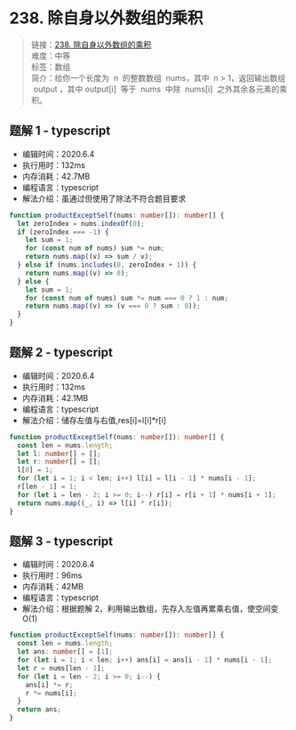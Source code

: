 # 238. 除自身以外数组的乘积

> 链接：[238. 除自身以外数组的乘积](https://leetcode-cn.com/problems/product-of-array-except-self/)  
> 难度：中等  
> 标签：数组  
> 简介：给你一个长度为  n  的整数数组  nums，其中  n > 1，返回输出数组  output ，其中 output[i]  等于  nums  中除  nums[i]  之外其余各元素的乘积。

## 题解 1 - typescript

- 编辑时间：2020.6.4
- 执行用时：132ms
- 内存消耗：42.7MB
- 编程语言：typescript
- 解法介绍：虽通过但使用了除法不符合题目要求

```typescript
function productExceptSelf(nums: number[]): number[] {
  let zeroIndex = nums.indexOf(0);
  if (zeroIndex === -1) {
    let sum = 1;
    for (const num of nums) sum *= num;
    return nums.map((v) => sum / v);
  } else if (nums.includes(0, zeroIndex + 1)) {
    return nums.map((v) => 0);
  } else {
    let sum = 1;
    for (const num of nums) sum *= num === 0 ? 1 : num;
    return nums.map((v) => (v === 0 ? sum : 0));
  }
}
```

## 题解 2 - typescript

- 编辑时间：2020.6.4
- 执行用时：132ms
- 内存消耗：42.1MB
- 编程语言：typescript
- 解法介绍：储存左值与右值,res[i]=l[i]\*r[i]

```typescript
function productExceptSelf(nums: number[]): number[] {
  const len = nums.length;
  let l: number[] = [];
  let r: number[] = [];
  l[0] = 1;
  for (let i = 1; i < len; i++) l[i] = l[i - 1] * nums[i - 1];
  r[len - 1] = 1;
  for (let i = len - 2; i >= 0; i--) r[i] = r[i + 1] * nums[i + 1];
  return nums.map((_, i) => l[i] * r[i]);
}
```

## 题解 3 - typescript

- 编辑时间：2020.6.4
- 执行用时：96ms
- 内存消耗：42MB
- 编程语言：typescript
- 解法介绍：根据题解 2，利用输出数组，先存入左值再累乘右值，使空间变 O(1)

```typescript
function productExceptSelf(nums: number[]): number[] {
  const len = nums.length;
  let ans: number[] = [1];
  for (let i = 1; i < len; i++) ans[i] = ans[i - 1] * nums[i - 1];
  let r = nums[len - 1];
  for (let i = len - 2; i >= 0; i--) {
    ans[i] *= r;
    r *= nums[i];
  }
  return ans;
}
```

